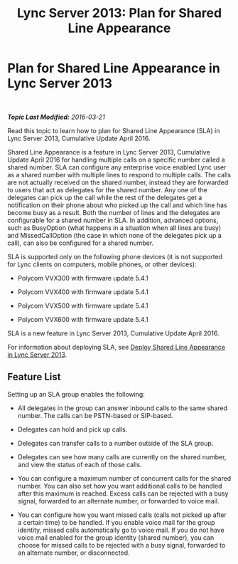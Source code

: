 ﻿---
title: 'Lync Server 2013: Plan for Shared Line Appearance'
TOCTitle: Plan for Shared Line Appearance
ms:assetid: a35c83d8-f531-445b-a8d2-d5d8cec77c6b
ms:mtpsurl: https://technet.microsoft.com/en-us/library/Mt712151(v=OCS.15)
ms:contentKeyID: 72522136
ms.date: 03/21/2016
mtps_version: v=OCS.15
---

<div data-xmlns="http://www.w3.org/1999/xhtml">

<div class="topic" data-xmlns="http://www.w3.org/1999/xhtml" data-msxsl="urn:schemas-microsoft-com:xslt" data-cs="http://msdn.microsoft.com/en-us/">

<div data-asp="http://msdn2.microsoft.com/asp">

# Plan for Shared Line Appearance in Lync Server 2013

</div>

<div id="mainSection">

<div id="mainBody">

<span> </span>

_**Topic Last Modified:** 2016-03-21_

Read this topic to learn how to plan for Shared Line Appearance (SLA) in Lync Server 2013, Cumulative Update April 2016.

Shared Line Appearance is a feature in Lync Server 2013, Cumulative Update April 2016 for handling multiple calls on a specific number called a shared number. SLA can configure any enterprise voice enabled Lync user as a shared number with multiple lines to respond to multiple calls. The calls are not actually received on the shared number, instead they are forwarded to users that act as delegates for the shared number. Any one of the delegates can pick up the call while the rest of the delegates get a notification on their phone about who picked up the call and which line has become busy as a result. Both the number of lines and the delegates are configurable for a shared number in SLA. In addition, advanced options, such as BusyOption (what happens in a situation when all lines are busy) and MissedCallOption (the case in which none of the delegates pick up a call), can also be configured for a shared number.

SLA is supported only on the following phone devices (it is not supported for Lync clients on computers, mobile phones, or other devices):

  - Polycom VVX300 with firmware update 5.4.1

  - Polycom VVX400 with firmware update 5.4.1

  - Polycom VVX500 with firmware update 5.4.1

  - Polycom VVX600 with firmware update 5.4.1

SLA is a new feature in Lync Server 2013, Cumulative Update April 2016.

For information about deploying SLA, see [Deploy Shared Line Appearance in Lync Server 2013](lync-server-2013-deploy-shared-line-appearance.md).

<div>

## Feature List

Setting up an SLA group enables the following:

  - All delegates in the group can answer inbound calls to the same shared number. The calls can be PSTN-based or SIP-based.

  - Delegates can hold and pick up calls.

  - Delegates can transfer calls to a number outside of the SLA group.

  - Delegates can see how many calls are currently on the shared number, and view the status of each of those calls.

  - You can configure a maximum number of concurrent calls for the shared number. You can also set how you want additional calls to be handled after this maximum is reached. Excess calls can be rejected with a busy signal, forwarded to an alternate number, or forwarded to voice mail.

  - You can configure how you want missed calls (calls not picked up after a certain time) to be handled. If you enable voice mail for the group identity, missed calls automatically go to voice mail. If you do not have voice mail enabled for the group identity (shared number), you can choose for missed calls to be rejected with a busy signal, forwarded to an alternate number, or disconnected.

</div>

</div>

<span> </span>

</div>

</div>

</div>

